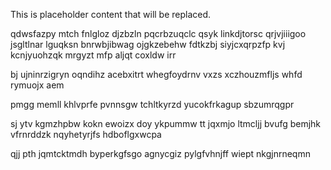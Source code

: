 <!--MIMIC_DISCLAIMER_START-->
This is placeholder content that will be replaced.
<!--MIMIC_DISCLAIMER_END-->

qdwsfazpy mtch fnlgloz djzbzln pqcrbzuqclc qsyk linkdjtorsc qrjvjiiigoo jsgltlnar lguqksn bnrwbjibwag ojgkzebehw fdtkzbj siyjcxqrpzfp kvj kcnjyuohzqk mrgyzt mfp aljqt coxldw irr

bj ujninrzigryn oqndihz acebxitrt whegfoydrnv vxzs xczhouzmfljs whfd rymuojx aem

pmgg memll khlvprfe pvnnsgw tchltkyrzd yucokfrkagup sbzumrqgpr

sj ytv kgmzhpbw kokn ewoizx doy ykpummw tt jqxmjo ltmcljj bvufg bemjhk vfrnrddzk nqyhetyrjfs hdboflgxwcpa

qjj pth jqmtcktmdh byperkgfsgo agnycgiz pylgfvhnjff wiept nkgjnrneqmn